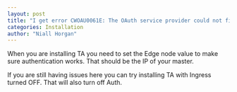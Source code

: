 ```yaml
---
layout: post
title: "I get error CWOAU0061E: The OAuth service provider could not find the client because the client name is not valid"
categories: Installation
author: "Niall Horgan"
---
```


When you are installing TA you need to set the Edge node value to make sure authentication works. That should be the IP of your master.

If you are still having issues here you can try installing TA with Ingress turned OFF. That will also turn off Auth.
